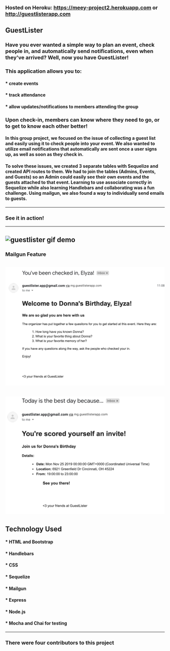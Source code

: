 
### Hosted on Heroku: https://meey-project2.herokuapp.com or http://guestlisterapp.com

## **GuestLister**

### Have you ever wanted a simple way to plan an event, check people in, and automatically send notifications, even when they've arrived? Well, now you have GuestLister!

### This application allows you to:
#### * create events
#### * track attendance
#### * allow updates/notifications to members attending the group

### Upon check-in, members can know where they need to go, or to get to know each other better!

#### In this group project, we focused on the issue of collecting a guest list and easily using it to check people into your event. We also wanted to utilize email notifications that automatically are sent once a user signs up, as well as soon as they check in. 

#### To solve these issues, we created 3 separate tables with Sequelize and created API routes to them. We had to join the tables (Admins, Events, and Guests) so an Admin could easily see their own events and the guests attached to that event. Learning to use associate correctly in Sequelize while also learning Handlebars and collaborating was a fun challenge. Using mailgun, we also found a way to individually send emails to guests. 
--------------------------------------------------------------------------------------------------------
### See it in action!
--------------------------------------------------------------------------------------------------------
![guestlister gif demo](./public/images/guestlister-demo.gif)
--------------------------------------------------------------------------------------------------------
### Mailgun Feature
![mailgun email welcome](./public/images/Mailgun-welcome.png)
--------------------------------------------------------------------------------------------------------
![mailgun email questions](./public/images/Mailgun-questions.png)
--------------------------------------------------------------------------------------------------------
## Technology Used
#### * HTML and Bootstrap
#### * Handlebars
#### * CSS
#### * Sequelize
#### * Mailgun
#### * Express
#### * Node.js
#### * Mocha and Chai for testing
--------------------------------------------------------------------------------------------------------
### There were four contributors to this project
